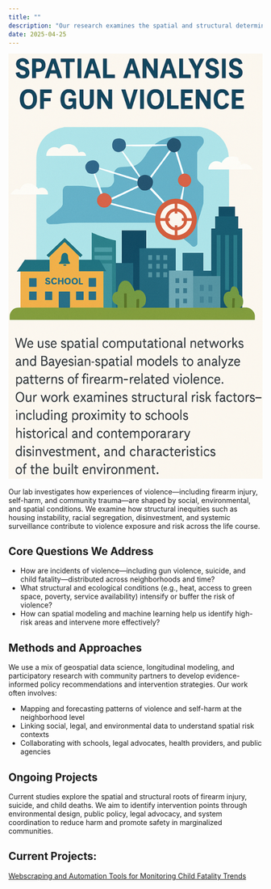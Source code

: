 ```yaml
---
title: ""
description: "Our research examines the spatial and structural determinants of violence, including self-harm, to inform actionable strategies for prevention and intervention across public health and legal systems."
date: 2025-04-25
---
```


<section class="prose lg:prose-xl">
  <img src="gvio.png" alt="Neighborhoods and Child Welfare" class="my-8 rounded-xl shadow-md">

  <p>Our lab investigates how experiences of violence—including firearm injury, self-harm, and community trauma—are shaped by social, environmental, and spatial conditions. We examine how structural inequities such as housing instability, racial segregation, disinvestment, and systemic surveillance contribute to violence exposure and risk across the life course.</p>

  <h2>Core Questions We Address</h2>
  <ul>
    <li>How are incidents of violence—including gun violence, suicide, and child fatality—distributed across neighborhoods and time?</li>
    <li>What structural and ecological conditions (e.g., heat, access to green space, poverty, service availability) intensify or buffer the risk of violence?</li>
    <li>How can spatial modeling and machine learning help us identify high-risk areas and intervene more effectively?</li>
  </ul>

  <h2>Methods and Approaches</h2>
  <p>We use a mix of geospatial data science, longitudinal modeling, and participatory research with community partners to develop evidence-informed policy recommendations and intervention strategies. Our work often involves:</p>
  <ul>
    <li>Mapping and forecasting patterns of violence and self-harm at the neighborhood level</li>
    <li>Linking social, legal, and environmental data to understand spatial risk contexts</li>
    <li>Collaborating with schools, legal advocates, health providers, and public agencies</li>
  </ul>

  <h2>Ongoing Projects</h2>
  <p>Current studies explore the spatial and structural roots of firearm injury, suicide, and child deaths. We aim to identify intervention points through environmental design, public policy, legal advocacy, and system coordination to reduce harm and promote safety in marginalized communities.</p>

  <h2>Current Projects:</h2>
  <p>
    <a href="/lab/research/violence/webscraping/" class="text-blue-600 underline hover:text-blue-800">
      Webscraping and Automation Tools for Monitoring Child Fatality Trends
    </a>
  </p>
</section>
